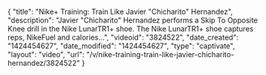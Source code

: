 {
    "title": "Nike+ Training: Train Like Javier \"Chicharito\" Hernandez",
    "description": "Javier \"Chicharito\" Hernandez performs a Skip To Opposite Knee drill in the Nike LunarTR1+ shoe. The Nike LunarTR1+ shoe captures reps, NikeFuel and calories...",
    "videoid": "3824522",
    "date_created": "1424454627",
    "date_modified": "1424454627",
    "type": "captivate",
    "layout": "video",
    "url": "\/v\/nike-training-train-like-javier-chicharito-hernandez\/3824522"
}
